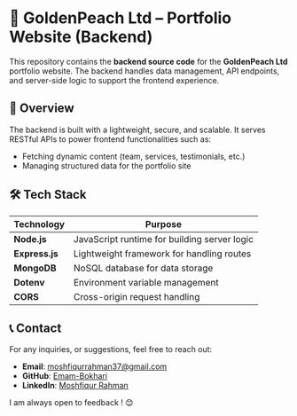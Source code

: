 # 🔧 GoldenPeach Ltd – Portfolio Website (Backend)

This repository contains the **backend source code** for the **GoldenPeach Ltd** portfolio website. The backend handles data management, API endpoints, and server-side logic to support the frontend experience.

## 🚀 Overview

The backend is built with a lightweight, secure, and scalable. It serves RESTful APIs to power frontend functionalities such as:

- Fetching dynamic content (team, services, testimonials, etc.)
- Managing structured data for the portfolio site

## 🛠️ Tech Stack

| Technology     | Purpose                                      |
| -------------- | -------------------------------------------- |
| **Node.js**    | JavaScript runtime for building server logic |
| **Express.js** | Lightweight framework for handling routes    |
| **MongoDB**    | NoSQL database for data storage              |
| **Dotenv**     | Environment variable management              |
| **CORS**       | Cross-origin request handling                |

## 📞 Contact

For any inquiries, or suggestions, feel free to reach out:

- **Email**: [moshfiqurrahman37@gmail.com](mailto:moshfiqurrahman37@gmail.com)
- **GitHub**: [Emam-Bokhari](https://github.com/Emam-Bokhari)
- **LinkedIn**: [Moshfiqur Rahman](https://www.linkedin.com/in/moshfiqur-rahman-emam-bokhari/)

I am always open to feedback ! 😊
